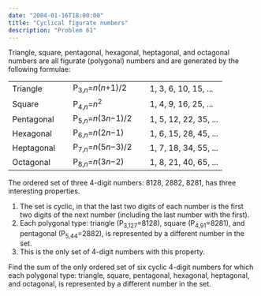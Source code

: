 ```yaml
---
date: "2004-01-16T18:00:00"
title: "Cyclical figurate numbers"
description: "Problem 61"
---
```


<p>Triangle, square, pentagonal, hexagonal, heptagonal, and octagonal numbers are all figurate (polygonal) numbers and are generated by the following formulae:</p>
<table><tr><td>Triangle</td>
<td> </td>
<td>P<sub>3,<i>n</i></sub>=<i>n</i>(<i>n</i>+1)/2</td>
<td> </td>
<td>1, 3, 6, 10, 15, ...</td>
</tr><tr><td>Square</td>
<td> </td>
<td>P<sub>4,<i>n</i></sub>=<i>n</i><sup>2</sup></td>
<td> </td>
<td>1, 4, 9, 16, 25, ...</td>
</tr><tr><td>Pentagonal</td>
<td> </td>
<td>P<sub>5,<i>n</i></sub>=<i>n</i>(3<i>n</i>−1)/2</td>
<td> </td>
<td>1, 5, 12, 22, 35, ...</td>
</tr><tr><td>Hexagonal</td>
<td> </td>
<td>P<sub>6,<i>n</i></sub>=<i>n</i>(2<i>n</i>−1)</td>
<td> </td>
<td>1, 6, 15, 28, 45, ...</td>
</tr><tr><td>Heptagonal</td>
<td> </td>
<td>P<sub>7,<i>n</i></sub>=<i>n</i>(5<i>n</i>−3)/2</td>
<td> </td>
<td>1, 7, 18, 34, 55, ...</td>
</tr><tr><td>Octagonal</td>
<td> </td>
<td>P<sub>8,<i>n</i></sub>=<i>n</i>(3<i>n</i>−2)</td>
<td> </td>
<td>1, 8, 21, 40, 65, ...</td>
</tr></table><p>The ordered set of three 4-digit numbers: 8128, 2882, 8281, has three interesting properties.</p>
<ol><li>The set is cyclic, in that the last two digits of each number is the first two digits of the next number (including the last number with the first).</li>
<li>Each polygonal type: triangle (P<sub>3,127</sub>=8128), square (P<sub>4,91</sub>=8281), and pentagonal (P<sub>5,44</sub>=2882), is represented by a different number in the set.</li>
<li>This is the only set of 4-digit numbers with this property.</li>
</ol><p>Find the sum of the only ordered set of six cyclic 4-digit numbers for which each polygonal type: triangle, square, pentagonal, hexagonal, heptagonal, and octagonal, is represented by a different number in the set.</p>

